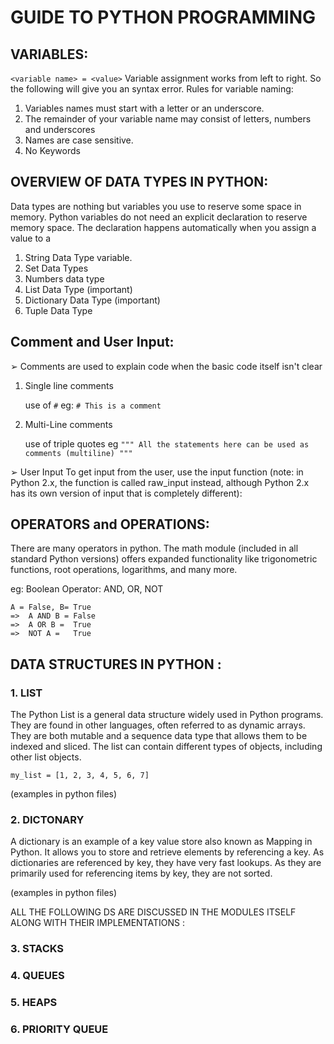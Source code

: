 # GUIDE TO PYTHON PROGRAMMING

## VARIABLES:

`<variable name> = <value>`
Variable assignment works from left to right. So the following will give you an syntax error.
Rules for variable naming:
1. Variables names must start with a letter or an underscore.
2. The remainder of your variable name may consist of letters, numbers and underscores
3. Names are case sensitive.
4. No Keywords

## OVERVIEW OF DATA TYPES IN PYTHON:

Data types are nothing but variables you use to reserve some space in memory. Python variables do not need an
explicit declaration to reserve memory space. The declaration happens automatically when you assign a value to a
1. String Data Type
variable.
2. Set Data Types
3. Numbers data type
4. List Data Type (important)
5. Dictionary Data Type (important)
6. Tuple Data Type


## Comment and User Input:

➢ Comments are used to explain code when the basic code itself isn't clear
1. Single line comments

    use of `#` 
    eg: `# This is a comment`

2. Multi-Line comments

    use of triple quotes 
    eg ` """ All the statements here can be used as comments (multiline) """ `

➢ User Input
To get input from the user, use the input function (note: in Python 2.x, the function is called raw_input instead,
although Python 2.x has its own version of input that is completely different):

## OPERATORS and OPERATIONS:

There are many operators in python. The math module (included in all standard Python versions) offers
expanded functionality like trigonometric functions, root operations, logarithms, and many more.

eg: Boolean Operator: AND, OR, NOT

    A = False, B= True     
    =>  A AND B = False
    =>  A OR B =  True
    =>  NOT A =   True

## DATA STRUCTURES IN PYTHON :

### 1. LIST
    
The Python List is a general data structure widely used in Python programs. They are found in other languages,
often referred to as dynamic arrays. They are both mutable and a sequence data type that allows them to be indexed
and sliced. The list can contain different types of objects, including other list objects.

`my_list = [1, 2, 3, 4, 5, 6, 7] `

(examples in python files)

### 2. DICTONARY
   
A dictionary is an example of a key value store also known as Mapping in Python. It allows you to store and retrieve elements by referencing a key. As dictionaries are referenced by key, they have very fast lookups. As they are primarily used for referencing items by key, they are not sorted.

(examples in python files)

ALL THE FOLLOWING DS ARE DISCUSSED IN THE MODULES ITSELF ALONG WITH THEIR IMPLEMENTATIONS :

### 3. STACKS

### 4. QUEUES

### 5. HEAPS

### 6. PRIORITY QUEUE